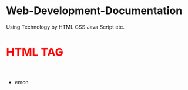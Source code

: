 # Web-Development-Documentation
Using Technology by HTML CSS Java Script etc.
<br>
<h2 style="color:red;font-size:30px">HTML TAG </h2><br>
<ul>
<li>
emon
</li>
</ul>



